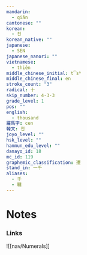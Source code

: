 ```yaml
---
mandarin:
  - qiān
cantonese: ""
korean:
  - 천
korean_native: ""
japanese:
  - SEN
japanese_nanori: ""
vietnamese:
  - thiên
middle_chinese_initial: t͡sʰ
middle_chinese_final: en
stroke_count: "3"
radical: 十
skip_number: 4-3-3
grade_level: 1
pos: ""
english:
  - thousand
羅馬字: cen
韓文: 천
joyo_level: ""
hsk_level: ""
hanmun_edu_level: ""
danayo_id: 18
mc_id: 119
graphemic_classification: 遷
stand_in: 一千
aliases:
  - 千
  - 韆
---
```


# Notes
### Links
![[nav/Numerals]]
